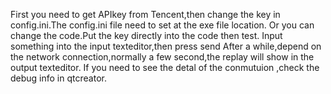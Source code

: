 First you need to get APIkey from Tencent,then change the key in config.ini.The config.ini file need to set at the exe file location.
Or you can change the code.Put the key directly into the code then test.
Input something into the input texteditor,then press send
After a while,depend on the network connection,normally a few second,the replay will show in the output texteditor.
If you need to see the detal of the conmutuion ,check the debug info in qtcreator.
